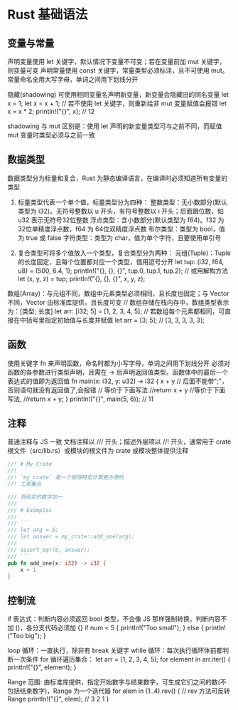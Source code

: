 # Rust 基础语法

## 变量与常量

声明变量使用 let 关键字，默认情况下变量不可变；若在变量前加 mut 关键字，则变量可变
声明常量使用 const 关键字，常量类型必须标注，且不可使用 mut。常量命名全用大写字母，单词之间用下划线分开

隐藏(shadowing) 可使用相同变量名声明新变量，新变量会隐藏旧的同名变量
let x = 1;
let x = x + 1; // 若不使用 let 关键字，则重新给非 mut 变量赋值会报错
let x = x * 2;
println!("{}", x); // 12

shadowing 与 mut 区别是：使用 let 声明的新变量类型可与之前不同，而赋值 mut 变量时类型必须与之前一致

## 数据类型

数据类型分为标量和复合，Rust 为静态编译语言，在编译时必须知道所有变量的类型

1. 标量类型代表一个单个值，标量类型分为四种：
整数类型：无小数部分(默认类型为 i32)。无符号整数以 u 开头，有符号整数以 i 开头；后面跟位数，如 u32 表示无符号32位整数
浮点类型：含小数部分(默认类型为 f64)。f32 为 32位单精度浮点数，f64 为 64位双精度浮点数
布尔类型：类型为 bool，值为 true 或 false
字符类型：类型为 char，值为单个字符，且要使用单引号

2. 复合类型可将多个值放入一个类型，复合类型分为两种：
元组(Tuple)：Tuple 的长度固定，且每个位置都对应一个类型，值用逗号分开
  let tup: (i32, f64, u8) = (500, 6.4, 1);
  println!("{}, {}, {}", tup.0, tup.1, tup.2);
  // 或用解构方法
  let (x, y, z) = tup;
  println!("{}, {}, {}", x, y, z);

数组(Array)：与元组不同，数组中元素类型必须相同，且长度也固定；与 Vector 不同，Vector 由标准库提供，且长度可变
  // 数组存储在栈内存中，数组类型表示为：[类型; 长度]
  let arr: [i32; 5] = [1, 2, 3, 4, 5];
  // 若数组每个元素都相同，可直接在中括号里指定初始值与长度并赋值
  let arr = [3; 5]; // [3, 3, 3, 3, 3];

## 函数

使用关键字 fn 来声明函数，命名时都为小写字母，单词之间用下划线分开
必须对函数的各参数进行类型声明，且需在 -> 后声明返回值类型。函数体中的最后一个表达式的值即为返回值
  fn main(x: i32, y: u32) -> i32 {
    x + y // 后面不能带";"，否则语句就没有返回值了,会报错
    // 等价于下面写法
    //return x + y
    //等价于下面写法,
    //return x + y;
  }
  println!("{}", main(5, 6)); // 11

## 注释

普通注释与 JS 一致
文档注释以 /// 开头；描述外层项以 //! 开头，通常用于 crate 根文件（src/lib.rs）或模块的根文件为 crate 或模块整体提供注释

```rust
//! # My Crate
//!
//! `my_crate` 是一个使得特定计算更方便的
//! 工具集合

/// 将给定的数字加一
///
/// # Examples
///
/// ```
/// let arg = 5;
/// let answer = my_crate::add_one(arg);
///
/// assert_eq!(6, answer);
/// ```
pub fn add_one(x: i32) -> i32 {
    x + 1
}
```

## 控制流

if 表达式：判断内容必须返回 bool 类型，不会像 JS 那样强制转换。判断内容不加 ()，各分支代码必须加 {}
  if num < 5 {
    println!("Too small");
  } else {
    println!("Too big");
  }

loop 循环：一直执行，除非有 break 关键字
while 循环：每次执行循环体前都判断一次条件
for 循环遍历集合：
  let arr = [1, 2, 3, 4, 5];
  for element in arr.iter() {
    println!("{}", element);
  }

Range 范围: 由标准库提供，指定开始数字与结束数字，可生成它们之间的数(不包括结束数字)，Range 为一个迭代器
  for elem in (1..4).rev() { // rev 方法可反转 Range
      println!("{}", elem); // 3 2 1
  }
